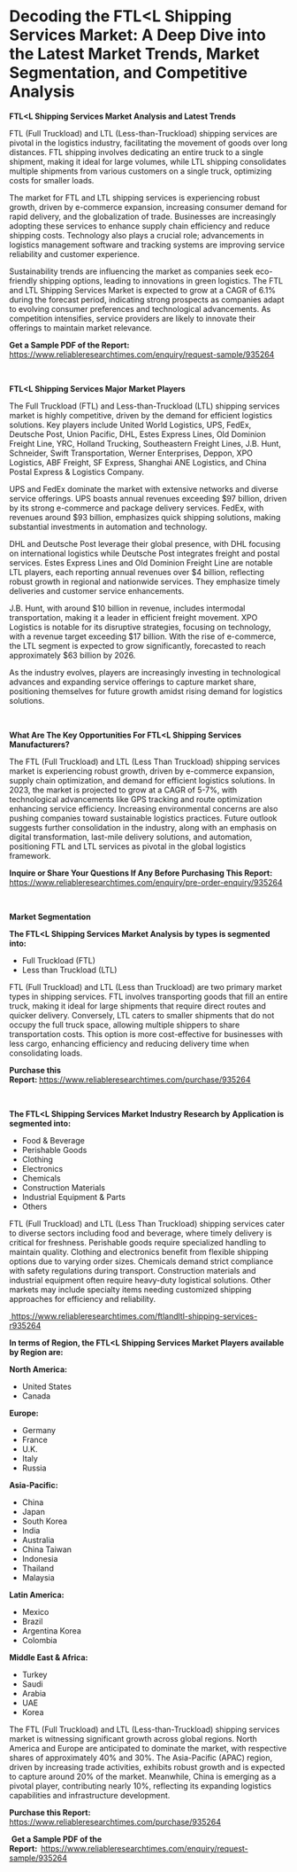 <p><h1>Decoding the FTL&LTL Shipping Services Market: A Deep Dive into the Latest Market Trends, Market Segmentation, and Competitive Analysis</h1></p><p><strong>FTL&LTL Shipping Services Market Analysis and Latest Trends</strong></p>
<p><p>FTL (Full Truckload) and LTL (Less-than-Truckload) shipping services are pivotal in the logistics industry, facilitating the movement of goods over long distances. FTL shipping involves dedicating an entire truck to a single shipment, making it ideal for large volumes, while LTL shipping consolidates multiple shipments from various customers on a single truck, optimizing costs for smaller loads. </p><p>The market for FTL and LTL shipping services is experiencing robust growth, driven by e-commerce expansion, increasing consumer demand for rapid delivery, and the globalization of trade. Businesses are increasingly adopting these services to enhance supply chain efficiency and reduce shipping costs. Technology also plays a crucial role; advancements in logistics management software and tracking systems are improving service reliability and customer experience. </p><p>Sustainability trends are influencing the market as companies seek eco-friendly shipping options, leading to innovations in green logistics. The FTL and LTL Shipping Services Market is expected to grow at a CAGR of 6.1% during the forecast period, indicating strong prospects as companies adapt to evolving consumer preferences and technological advancements. As competition intensifies, service providers are likely to innovate their offerings to maintain market relevance.</p></p>
<p><strong>Get a Sample PDF of the Report:&nbsp;</strong> <a href="https://www.reliableresearchtimes.com/enquiry/request-sample/935264?utm_campaign=3724&utm_medium=2&utm_source=Github&utm_content=ia&utm_term=18042025&utm_id=ftlltl-shipping-services">https://www.reliableresearchtimes.com/enquiry/request-sample/935264</a></p>
<p>&nbsp;</p>
<p><strong>FTL&LTL Shipping Services Major Market Players</strong></p>
<p><p>The Full Truckload (FTL) and Less-than-Truckload (LTL) shipping services market is highly competitive, driven by the demand for efficient logistics solutions. Key players include United World Logistics, UPS, FedEx, Deutsche Post, Union Pacific, DHL, Estes Express Lines, Old Dominion Freight Line, YRC, Holland Trucking, Southeastern Freight Lines, J.B. Hunt, Schneider, Swift Transportation, Werner Enterprises, Deppon, XPO Logistics, ABF Freight, SF Express, Shanghai ANE Logistics, and China Postal Express & Logistics Company.</p><p>UPS and FedEx dominate the market with extensive networks and diverse service offerings. UPS boasts annual revenues exceeding $97 billion, driven by its strong e-commerce and package delivery services. FedEx, with revenues around $93 billion, emphasizes quick shipping solutions, making substantial investments in automation and technology.</p><p>DHL and Deutsche Post leverage their global presence, with DHL focusing on international logistics while Deutsche Post integrates freight and postal services. Estes Express Lines and Old Dominion Freight Line are notable LTL players, each reporting annual revenues over $4 billion, reflecting robust growth in regional and nationwide services. They emphasize timely deliveries and customer service enhancements.</p><p>J.B. Hunt, with around $10 billion in revenue, includes intermodal transportation, making it a leader in efficient freight movement. XPO Logistics is notable for its disruptive strategies, focusing on technology, with a revenue target exceeding $17 billion. With the rise of e-commerce, the LTL segment is expected to grow significantly, forecasted to reach approximately $63 billion by 2026.</p><p>As the industry evolves, players are increasingly investing in technological advances and expanding service offerings to capture market share, positioning themselves for future growth amidst rising demand for logistics solutions.</p></p>
<p>&nbsp;</p>
<p><strong>What Are The Key Opportunities For FTL&LTL Shipping Services Manufacturers?</strong></p>
<p><p>The FTL (Full Truckload) and LTL (Less Than Truckload) shipping services market is experiencing robust growth, driven by e-commerce expansion, supply chain optimization, and demand for efficient logistics solutions. In 2023, the market is projected to grow at a CAGR of 5-7%, with technological advancements like GPS tracking and route optimization enhancing service efficiency. Increasing environmental concerns are also pushing companies toward sustainable logistics practices. Future outlook suggests further consolidation in the industry, along with an emphasis on digital transformation, last-mile delivery solutions, and automation, positioning FTL and LTL services as pivotal in the global logistics framework.</p></p>
<p><strong>Inquire or Share Your Questions If Any Before Purchasing This Report:</strong> <a href="https://www.reliableresearchtimes.com/enquiry/pre-order-enquiry/935264?utm_campaign=3724&utm_medium=2&utm_source=Github&utm_content=ia&utm_term=18042025&utm_id=ftlltl-shipping-services">https://www.reliableresearchtimes.com/enquiry/pre-order-enquiry/935264</a></p>
<p>&nbsp;</p>
<p><strong>Market Segmentation</strong></p>
<p><strong>The FTL&LTL Shipping Services Market Analysis by types is segmented into:</strong></p>
<p><ul><li>Full Truckload (FTL)</li><li>Less than Truckload (LTL)</li></ul></p>
<p><p>FTL (Full Truckload) and LTL (Less than Truckload) are two primary market types in shipping services. FTL involves transporting goods that fill an entire truck, making it ideal for large shipments that require direct routes and quicker delivery. Conversely, LTL caters to smaller shipments that do not occupy the full truck space, allowing multiple shippers to share transportation costs. This option is more cost-effective for businesses with less cargo, enhancing efficiency and reducing delivery time when consolidating loads.</p></p>
<p><strong>Purchase this Report:&nbsp;</strong><a href="https://www.reliableresearchtimes.com/purchase/935264?utm_campaign=3724&utm_medium=2&utm_source=Github&utm_content=ia&utm_term=18042025&utm_id=ftlltl-shipping-services">https://www.reliableresearchtimes.com/purchase/935264</a></p>
<p>&nbsp;</p>
<p><strong>The FTL&LTL Shipping Services Market Industry Research by Application is segmented into:</strong></p>
<p><ul><li>Food & Beverage</li><li>Perishable Goods</li><li>Clothing</li><li>Electronics</li><li>Chemicals</li><li>Construction Materials</li><li>Industrial Equipment & Parts</li><li>Others</li></ul></p>
<p><p>FTL (Full Truckload) and LTL (Less Than Truckload) shipping services cater to diverse sectors including food and beverage, where timely delivery is critical for freshness. Perishable goods require specialized handling to maintain quality. Clothing and electronics benefit from flexible shipping options due to varying order sizes. Chemicals demand strict compliance with safety regulations during transport. Construction materials and industrial equipment often require heavy-duty logistical solutions. Other markets may include specialty items needing customized shipping approaches for efficiency and reliability.</p></p>
<p><a href="https://www.reliableresearchtimes.com/ftlandltl-shipping-services-r935264?utm_campaign=3724&utm_medium=2&utm_source=Github&utm_content=ia&utm_term=18042025&utm_id=ftlltl-shipping-services">&nbsp;https://www.reliableresearchtimes.com/ftlandltl-shipping-services-r935264</a></p>
<p><strong>In terms of Region, the FTL&LTL Shipping Services Market Players available by Region are:</strong></p>
<p>
    <p> <strong> North America: </strong>
        <ul>
            <li>United States</li>
            <li>Canada</li>
        </ul>
        </p> 
    <p> <strong> Europe: </strong>
        <ul>
            <li>Germany</li>
            <li>France</li>
            <li>U.K.</li>
            <li>Italy</li>
            <li>Russia</li>
        </ul>
        </p> 
    <p> <strong> Asia-Pacific: </strong>
        <ul>
            <li>China</li>
            <li>Japan</li>
            <li>South Korea</li>
            <li>India</li>
            <li>Australia</li>
            <li>China Taiwan</li>
            <li>Indonesia</li>
            <li>Thailand</li>
            <li>Malaysia</li>
        </ul>
        </p> 
    <p> <strong> Latin America: </strong>
        <ul>
            <li>Mexico</li>
            <li>Brazil</li>
            <li>Argentina Korea</li>
            <li>Colombia</li>
        </ul>
        </p> 
    <p> <strong> Middle East & Africa: </strong>
        <ul>
            <li>Turkey</li>
            <li>Saudi</li>
            <li>Arabia</li>
            <li>UAE</li>
            <li>Korea</li>
        </ul>
    </p>
    </p>
<p><p>The FTL (Full Truckload) and LTL (Less-than-Truckload) shipping services market is witnessing significant growth across global regions. North America and Europe are anticipated to dominate the market, with respective shares of approximately 40% and 30%. The Asia-Pacific (APAC) region, driven by increasing trade activities, exhibits robust growth and is expected to capture around 20% of the market. Meanwhile, China is emerging as a pivotal player, contributing nearly 10%, reflecting its expanding logistics capabilities and infrastructure development.</p></p>
<p><strong>Purchase this Report: </strong><a href="https://www.reliableresearchtimes.com/purchase/935264?utm_campaign=3724&utm_medium=2&utm_source=Github&utm_content=ia&utm_term=18042025&utm_id=ftlltl-shipping-services">https://www.reliableresearchtimes.com/purchase/935264</a></p>
<p>&nbsp;<strong>Get a Sample PDF of the Report:&nbsp;&nbsp;</strong><a href="https://www.reliableresearchtimes.com/enquiry/request-sample/935264?utm_campaign=3724&utm_medium=2&utm_source=Github&utm_content=ia&utm_term=18042025&utm_id=ftlltl-shipping-services">https://www.reliableresearchtimes.com/enquiry/request-sample/935264</a></p>
<p><strong></strong></p>
<p><p></p><p></p><p></p></p>